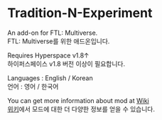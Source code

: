 # Tradition-N-Experiment
An add-on for FTL: Multiverse.  
FTL: Multiverse를 위한 애드온입니다.  

Requires Hyperspace v1.8↑  
하이퍼스페이스 v1.8 버전 이상이 필요합니다.

Languages :  English / Korean  
언어 : 영어 / 한국어  

You can get more information about mod at [Wiki](https://github.com/EMPTY280/Tradition-N-Experiment/wiki)  
[위키](https://github.com/EMPTY280/Tradition-N-Experiment/wiki)에서 모드에 대한 더 다양한 정보를 얻을 수 있습니다.
